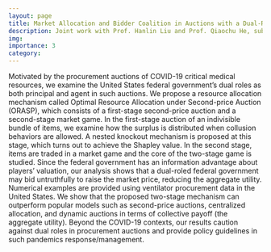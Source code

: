 ```yaml
---
layout: page
title: Market Allocation and Bidder Coalition in Auctions with a Dual-Roled Principal
description: Joint work with Prof. Hanlin Liu and Prof. Qiaochu He, submitted to <em>Production and Operations Management</em>.
img:
importance: 3
category:  
---
```


Motivated by the procurement auctions of COVID-19 critical medical resources, we examine the United States federal government’s dual roles as both principal and agent in such auctions. We propose a resource allocation mechanism called Optimal Resource Allocation under Second-price Auction (ORASP), which consists of a first-stage second-price auction and a second-stage market game. In the first-stage auction of an indivisible bundle of items, we examine how the surplus is distributed when collusion behaviors are allowed. A nested knockout mechanism is proposed at this stage, which turns out to achieve the Shapley value. In the second stage, items are traded in a market game and the core of the two-stage game is studied. Since the federal government has an information advantage about players’ valuation, our analysis shows that a dual-roled federal government may bid untruthfully to raise the market price, reducing the aggregate utility. Numerical examples are provided using ventilator procurement data in the United States. We show that the proposed two-stage mechanism can outperform popular models such as second-price auctions, centralized allocation, and dynamic auctions in terms of collective payoff (the aggregate utility). Beyond the COVID-19 contexts, our results caution against dual roles in procurement auctions and provide policy guidelines in such pandemics response/management.
